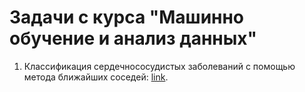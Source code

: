 # Задачи с курса "Машинно обучение и анализ данных"

1) Классификация сердечнососудистых заболеваний с помощью метода ближайших соседей: [link](https://github.com/dupeljan/ML-exercises/blob/master/ClassificationHeartDesease_KNN.ipynb). 
